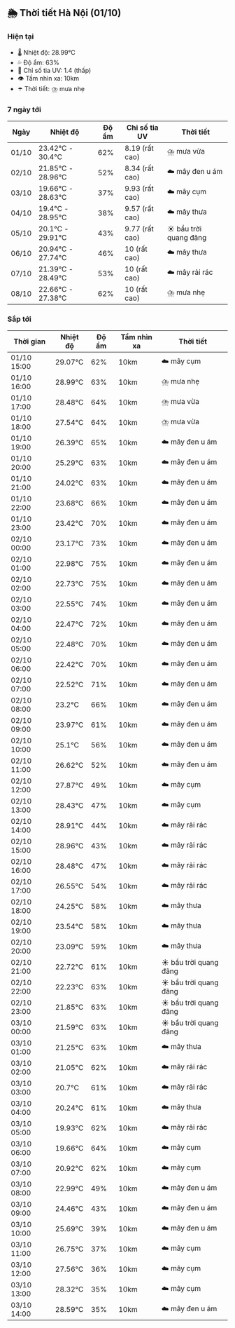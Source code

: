 ## 🌦️ Thời tiết Hà Nội (01/10)

### Hiện tại

- 🌡️ Nhiệt độ: 28.99℃
- 💦 Độ ẩm: 63%
- 🌟 Chỉ số tia UV: 1.4 (thấp)
- 👁️ Tầm nhìn xa: 10km
- ☂️ Thời tiết: ⛈️ mưa nhẹ

### 7 ngày tới

| Ngày | Nhiệt độ | Độ ẩm | Chỉ số tia UV | Thời tiết |
| --- | --- | --- | --- | --- |
| 01/10 | 23.42℃ - 30.4℃ | 62% | 8.19 (rất cao) | ⛈️ mưa vừa |
| 02/10 | 21.85℃ - 28.96℃ | 52% | 8.34 (rất cao) | ☁️ mây đen u ám |
| 03/10 | 19.66℃ - 28.63℃ | 37% | 9.93 (rất cao) | ☁️ mây cụm |
| 04/10 | 19.4℃ - 28.95℃ | 38% | 9.57 (rất cao) | ☁️ mây thưa |
| 05/10 | 20.1℃ - 29.91℃ | 43% | 9.77 (rất cao) | ☀️ bầu trời quang đãng |
| 06/10 | 20.94℃ - 27.74℃ | 46% | 10 (rất cao) | ☁️ mây thưa |
| 07/10 | 21.39℃ - 28.49℃ | 53% | 10 (rất cao) | ☁️ mây rải rác |
| 08/10 | 22.66℃ - 27.38℃ | 62% | 10 (rất cao) | ⛈️ mưa nhẹ |

### Sắp tới

| Thời gian | Nhiệt độ | Độ ẩm | Tầm nhìn xa | Thời tiết |
| --- | --- | --- | --- | --- |
| 01/10 15:00 | 29.07℃ | 62% | 10km | ☁️ mây cụm |
| 01/10 16:00 | 28.99℃ | 63% | 10km | ⛈️ mưa nhẹ |
| 01/10 17:00 | 28.48℃ | 64% | 10km | ⛈️ mưa vừa |
| 01/10 18:00 | 27.54℃ | 64% | 10km | ⛈️ mưa vừa |
| 01/10 19:00 | 26.39℃ | 65% | 10km | ☁️ mây đen u ám |
| 01/10 20:00 | 25.29℃ | 63% | 10km | ☁️ mây đen u ám |
| 01/10 21:00 | 24.02℃ | 63% | 10km | ☁️ mây đen u ám |
| 01/10 22:00 | 23.68℃ | 66% | 10km | ☁️ mây đen u ám |
| 01/10 23:00 | 23.42℃ | 70% | 10km | ☁️ mây đen u ám |
| 02/10 00:00 | 23.17℃ | 73% | 10km | ☁️ mây đen u ám |
| 02/10 01:00 | 22.98℃ | 75% | 10km | ☁️ mây đen u ám |
| 02/10 02:00 | 22.73℃ | 75% | 10km | ☁️ mây đen u ám |
| 02/10 03:00 | 22.55℃ | 74% | 10km | ☁️ mây đen u ám |
| 02/10 04:00 | 22.47℃ | 72% | 10km | ☁️ mây đen u ám |
| 02/10 05:00 | 22.48℃ | 70% | 10km | ☁️ mây đen u ám |
| 02/10 06:00 | 22.42℃ | 70% | 10km | ☁️ mây đen u ám |
| 02/10 07:00 | 22.52℃ | 71% | 10km | ☁️ mây đen u ám |
| 02/10 08:00 | 23.2℃ | 66% | 10km | ☁️ mây đen u ám |
| 02/10 09:00 | 23.97℃ | 61% | 10km | ☁️ mây đen u ám |
| 02/10 10:00 | 25.1℃ | 56% | 10km | ☁️ mây đen u ám |
| 02/10 11:00 | 26.62℃ | 52% | 10km | ☁️ mây đen u ám |
| 02/10 12:00 | 27.87℃ | 49% | 10km | ☁️ mây cụm |
| 02/10 13:00 | 28.43℃ | 47% | 10km | ☁️ mây cụm |
| 02/10 14:00 | 28.91℃ | 44% | 10km | ☁️ mây rải rác |
| 02/10 15:00 | 28.96℃ | 43% | 10km | ☁️ mây rải rác |
| 02/10 16:00 | 28.48℃ | 47% | 10km | ☁️ mây rải rác |
| 02/10 17:00 | 26.55℃ | 54% | 10km | ☁️ mây rải rác |
| 02/10 18:00 | 24.25℃ | 58% | 10km | ☁️ mây thưa |
| 02/10 19:00 | 23.54℃ | 58% | 10km | ☁️ mây thưa |
| 02/10 20:00 | 23.09℃ | 59% | 10km | ☁️ mây thưa |
| 02/10 21:00 | 22.72℃ | 61% | 10km | ☀️ bầu trời quang đãng |
| 02/10 22:00 | 22.23℃ | 63% | 10km | ☀️ bầu trời quang đãng |
| 02/10 23:00 | 21.85℃ | 63% | 10km | ☀️ bầu trời quang đãng |
| 03/10 00:00 | 21.59℃ | 63% | 10km | ☀️ bầu trời quang đãng |
| 03/10 01:00 | 21.25℃ | 63% | 10km | ☁️ mây thưa |
| 03/10 02:00 | 21.05℃ | 62% | 10km | ☁️ mây rải rác |
| 03/10 03:00 | 20.7℃ | 61% | 10km | ☁️ mây rải rác |
| 03/10 04:00 | 20.24℃ | 61% | 10km | ☁️ mây thưa |
| 03/10 05:00 | 19.93℃ | 62% | 10km | ☁️ mây rải rác |
| 03/10 06:00 | 19.66℃ | 64% | 10km | ☁️ mây cụm |
| 03/10 07:00 | 20.92℃ | 62% | 10km | ☁️ mây cụm |
| 03/10 08:00 | 22.99℃ | 49% | 10km | ☁️ mây đen u ám |
| 03/10 09:00 | 24.46℃ | 43% | 10km | ☁️ mây đen u ám |
| 03/10 10:00 | 25.69℃ | 39% | 10km | ☁️ mây đen u ám |
| 03/10 11:00 | 26.75℃ | 37% | 10km | ☁️ mây cụm |
| 03/10 12:00 | 27.56℃ | 36% | 10km | ☁️ mây cụm |
| 03/10 13:00 | 28.32℃ | 35% | 10km | ☁️ mây cụm |
| 03/10 14:00 | 28.59℃ | 35% | 10km | ☁️ mây đen u ám |
